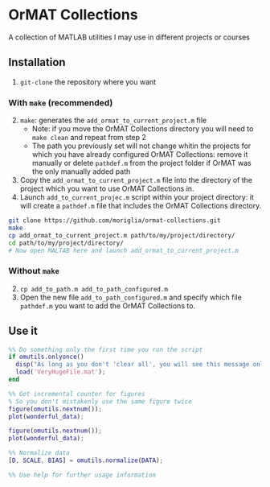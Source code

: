 # OrMAT Collections
A collection of MATLAB utilities I may use in different projects or courses

## Installation
1. `git-clone` the repository where you want

### With `make` (recommended)
2. `make`: generates the `add_ormat_to_current_project.m` file
	- Note: if you move the OrMAT Collections directory
	  you will need to `make clean` and repeat from step 2
	- The path you previously set will not change whitin the
	  projects for which you have already configured OrMAT Collections:
	  remove it manually or delete `pathdef.m` from the project folder
	  if OrMAT was the only manually added path
3. Copy the `add_ormat_to_current_project.m` file into the directory
   of the project which you want to use OrMAT Collections in.
4. Launch `add_to_current_projec.m` script within your project directory:
   it will create a `pathdef.m` file that includes the OrMAT Collections directory.

```bash
git clone https://github.com/moriglia/ormat-collections.git
make
cp add_ormat_to_current_project.m path/to/my/project/directory/
cd path/to/my/project/directory/
# Now open MALTAB here and launch add_ormat_to_current_project.m
```

### Without `make`
2. `cp add_to_path.m add_to_path_configured.m`
3. Open the new file `add_to_path_configured.m`
  and specify which file `pathdef.m` you want to add the OrMAT Collections to.

## Use it
```MATLAB
%% Do something only the first time you run the script
if omutils.onlyonce()
  disp("As long as you don't 'clear all', you will see this message only once");
  load('VeryHugeFile.mat');
end

%% Get incremental counter for figures
% So you don't mistakenly use the same figure twice
figure(omutils.nextnum());
plot(wonderful_data);

figure(omutils.nextnum());
plot(wonderful_data);

%% Normalize data
[D, SCALE, BIAS] = omutils.normalize(DATA);

%% Use help for further usage information
```
